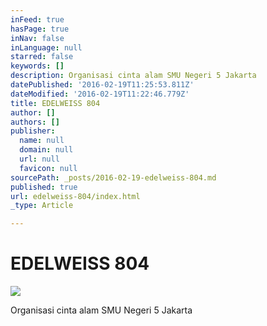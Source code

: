 ```yaml
---
inFeed: true
hasPage: true
inNav: false
inLanguage: null
starred: false
keywords: []
description: Organisasi cinta alam SMU Negeri 5 Jakarta
datePublished: '2016-02-19T11:25:53.811Z'
dateModified: '2016-02-19T11:22:46.779Z'
title: EDELWEISS 804
author: []
authors: []
publisher:
  name: null
  domain: null
  url: null
  favicon: null
sourcePath: _posts/2016-02-19-edelweiss-804.md
published: true
url: edelweiss-804/index.html
_type: Article

---
```

# EDELWEISS 804
![](https://the-grid-user-content.s3-us-west-2.amazonaws.com/cc2d96f1-8023-4e35-bccf-c471720bda78.jpg)

Organisasi cinta alam SMU Negeri 5 Jakarta